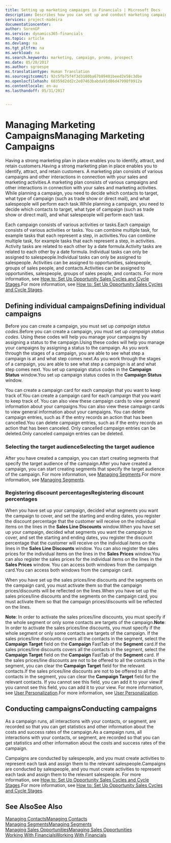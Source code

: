 ```yaml
---
title: Setting up marketing campaigns in Financials | Microsoft Docs
description: Describes how you can set up and conduct marketing campaigns in Dynamics 365 for Financials
services: project-madeira
documentationcenter: 
author: SorenGP
ms.service: dynamics365-financials
ms.topic: article
ms.devlang: na
ms.tgt_pltfrm: na
ms.workload: na
ms.search.keywords: marketing, campaign, promo, prospect
ms.date: 05/20/2017
ms.author: sgroespe
ms.translationtype: Human Translation
ms.sourcegitcommit: 92c5fb75f4f3d3180ba67b89481beed2e58c3dbe
ms.openlocfilehash: 68359d2dd2c2e07463babda91d86d47998f0912a
ms.contentlocale: en-au
ms.lasthandoff: 05/31/2017


---
```

# <a name="managing-marketing-campaigns"></a><span data-ttu-id="1481a-103">Managing Marketing Campaigns</span><span class="sxs-lookup"><span data-stu-id="1481a-103">Managing Marketing Campaigns</span></span>
<span data-ttu-id="1481a-104">Having a strong marketing plan in place enables you to identify, attract, and retain customers.</span><span class="sxs-lookup"><span data-stu-id="1481a-104">Having a strong marketing plan in place enables you to identify, attract, and retain customers.</span></span> <span data-ttu-id="1481a-105">A marketing plan consists of various campaigns and other interactions in connection with your sales and marketing activities.</span><span class="sxs-lookup"><span data-stu-id="1481a-105">A marketing plan consists of various campaigns and other interactions in connection with your sales and marketing activities.</span></span> <span data-ttu-id="1481a-106">While planning a campaign, you need to decide which contacts to target, what type of campaign (such as trade show or direct mail), and what salespeople will perform each task.</span><span class="sxs-lookup"><span data-stu-id="1481a-106">While planning a campaign, you need to decide which contacts to target, what type of campaign (such as trade show or direct mail), and what salespeople will perform each task.</span></span>

<span data-ttu-id="1481a-107">Each campaign consists of various activities or tasks.</span><span class="sxs-lookup"><span data-stu-id="1481a-107">Each campaign consists of various activities or tasks.</span></span> <span data-ttu-id="1481a-108">You can combine multiple task, for example tasks that each represent a step, in activities.</span><span class="sxs-lookup"><span data-stu-id="1481a-108">You can combine multiple task, for example tasks that each represent a step, in activities.</span></span> <span data-ttu-id="1481a-109">Activity tasks are related to each other by a date formula.</span><span class="sxs-lookup"><span data-stu-id="1481a-109">Activity tasks are related to each other by a date formula.</span></span> <span data-ttu-id="1481a-110">Individual tasks can only be assigned to salespeople.</span><span class="sxs-lookup"><span data-stu-id="1481a-110">Individual tasks can only be assigned to salespeople.</span></span> <span data-ttu-id="1481a-111">Activities can be assigned to opportunities, salespeople, groups of sales people, and contacts.</span><span class="sxs-lookup"><span data-stu-id="1481a-111">Activities can be assigned to opportunities, salespeople, groups of sales people, and contacts.</span></span> <span data-ttu-id="1481a-112">For more information, see [How to: Set Up Opportunity Sales Cycles and Cycle Stages](marketing-how-setup-opportunity-sales-cycles-stages.md).</span><span class="sxs-lookup"><span data-stu-id="1481a-112">For more information, see [How to: Set Up Opportunity Sales Cycles and Cycle Stages](marketing-how-setup-opportunity-sales-cycles-stages.md).</span></span>

## <a name="defining-individual-campaigns"></a><span data-ttu-id="1481a-113">Defining individual campaigns</span><span class="sxs-lookup"><span data-stu-id="1481a-113">Defining individual campaigns</span></span>
<span data-ttu-id="1481a-114">Before you can create a campaign, you must set up *campaign status codes*.</span><span class="sxs-lookup"><span data-stu-id="1481a-114">Before you can create a campaign, you must set up *campaign status codes*.</span></span> <span data-ttu-id="1481a-115">Using these codes will help you manage your campaigns by assigning a status to the campaign.</span><span class="sxs-lookup"><span data-stu-id="1481a-115">Using these codes will help you manage your campaigns by assigning a status to the campaign.</span></span> <span data-ttu-id="1481a-116">As you work through the stages of a campaign, you are able to see what step a campaign is at and what step comes next.</span><span class="sxs-lookup"><span data-stu-id="1481a-116">As you work through the stages of a campaign, you are able to see what step a campaign is at and what step comes next.</span></span> <span data-ttu-id="1481a-117">You set up campaign status codes in the **Campaign Status** window.</span><span class="sxs-lookup"><span data-stu-id="1481a-117">You set up campaign status codes in the **Campaign Status** window.</span></span>

<span data-ttu-id="1481a-118">You can create a campaign card for each campaign that you want to keep track of.</span><span class="sxs-lookup"><span data-stu-id="1481a-118">You can create a campaign card for each campaign that you want to keep track of.</span></span> <span data-ttu-id="1481a-119">You can also view these campaign cards to view general information about your campaigns.</span><span class="sxs-lookup"><span data-stu-id="1481a-119">You can also view these campaign cards to view general information about your campaigns.</span></span>
<span data-ttu-id="1481a-120">You can delete campaign entries, such as if the entry records an action that has been cancelled.</span><span class="sxs-lookup"><span data-stu-id="1481a-120">You can delete campaign entries, such as if the entry records an action that has been canceled.</span></span> <span data-ttu-id="1481a-121">Only cancelled campaign entries can be deleted.</span><span class="sxs-lookup"><span data-stu-id="1481a-121">Only canceled campaign entries can be deleted.</span></span>

### <a name="selecting-the-target-audience"></a><span data-ttu-id="1481a-122">Selecting the target audience</span><span class="sxs-lookup"><span data-stu-id="1481a-122">Selecting the target audience</span></span>
<span data-ttu-id="1481a-123">After you have created a campaign, you can start creating segments that specify the target audience of the campaign.</span><span class="sxs-lookup"><span data-stu-id="1481a-123">After you have created a campaign, you can start creating segments that specify the target audience of the campaign.</span></span> <span data-ttu-id="1481a-124">For more information, see [Managing Segments](marketing-segments.md).</span><span class="sxs-lookup"><span data-stu-id="1481a-124">For more information, see [Managing Segments](marketing-segments.md).</span></span>

### <a name="registering-discount-percentages"></a><span data-ttu-id="1481a-125">Registering discount percentages</span><span class="sxs-lookup"><span data-stu-id="1481a-125">Registering discount percentages</span></span>
<span data-ttu-id="1481a-126">When you have set up your campaign, decided what segments you want the campaign to cover, and set the starting and ending dates, you register the discount percentage that the customer will receive on the individual items on the lines in the **Sales Line Discounts** window.</span><span class="sxs-lookup"><span data-stu-id="1481a-126">When you have set up your campaign, decided what segments you want the campaign to cover, and set the starting and ending dates, you register the discount percentage that the customer will receive on the individual items on the lines in the **Sales Line Discounts** window.</span></span> <span data-ttu-id="1481a-127">You can also register the sales prices for the individual items on the lines in the **Sales Prices** window.</span><span class="sxs-lookup"><span data-stu-id="1481a-127">You can also register the sales prices for the individual items on the lines in the **Sales Prices** window.</span></span> <span data-ttu-id="1481a-128">You can access both windows from the campaign card.</span><span class="sxs-lookup"><span data-stu-id="1481a-128">You can access both windows from the campaign card.</span></span>

 <span data-ttu-id="1481a-129">When you have set up the sales prices/line discounts and the segments on the campaign card, you must activate them so that the campaign prices/discounts will be reflected on the lines.</span><span class="sxs-lookup"><span data-stu-id="1481a-129">When you have set up the sales prices/line discounts and the segments on the campaign card, you must activate them so that the campaign prices/discounts will be reflected on the lines.</span></span>

<span data-ttu-id="1481a-130">**Note**: In order to activate the sales prices/line discounts, you must specify if the whole segment or only some contacts are targets of the campaign.</span><span class="sxs-lookup"><span data-stu-id="1481a-130">**Note**: In order to activate the sales prices/line discounts, you must specify if the whole segment or only some contacts are targets of the campaign.</span></span> <span data-ttu-id="1481a-131">If the sales prices/line discounts covers all the contacts in the segment, select the **Campaign Target** field on the **Campaign** FastTab of the **Segment** card.</span><span class="sxs-lookup"><span data-stu-id="1481a-131">If the sales prices/line discounts covers all the contacts in the segment, select the **Campaign Target** field on the **Campaign** FastTab of the **Segment** card.</span></span>
<span data-ttu-id="1481a-132">If the sales prices/line discounts are not to be offered to all the contacts in the segment, you can clear the **Campaign Target** field for the relevant contacts.</span><span class="sxs-lookup"><span data-stu-id="1481a-132">If the sales prices/line discounts are not to be offered to all the contacts in the segment, you can clear the **Campaign Target** field for the relevant contacts.</span></span> <span data-ttu-id="1481a-133">If you cannot see this field, you can add it to your view.</span><span class="sxs-lookup"><span data-stu-id="1481a-133">If you cannot see this field, you can add it to your view.</span></span> <span data-ttu-id="1481a-134">For more information, see [User Personalization](ui-user-personalization.md).</span><span class="sxs-lookup"><span data-stu-id="1481a-134">For more information, see [User Personalization](ui-user-personalization.md).</span></span>

## <a name="conducting-campaigns"></a><span data-ttu-id="1481a-135">Conducting campaigns</span><span class="sxs-lookup"><span data-stu-id="1481a-135">Conducting campaigns</span></span>
<span data-ttu-id="1481a-136">As a campaign runs, all interactions with your contacts, or segment, are recorded so that you can get statistics and other information about the costs and success rates of the campaign.</span><span class="sxs-lookup"><span data-stu-id="1481a-136">As a campaign runs, all interactions with your contacts, or segment, are recorded so that you can get statistics and other information about the costs and success rates of the campaign.</span></span>

<span data-ttu-id="1481a-137">Campaigns are conducted by salespeople, and you must create activities to represent each task and assign them to the relevant salespeople.</span><span class="sxs-lookup"><span data-stu-id="1481a-137">Campaigns are conducted by salespeople, and you must create activities to represent each task and assign them to the relevant salespeople.</span></span> <span data-ttu-id="1481a-138">For more information, see [How to: Set Up Opportunity Sales Cycles and Cycle Stages](marketing-how-setup-opportunity-sales-cycles-stages.md).</span><span class="sxs-lookup"><span data-stu-id="1481a-138">For more information, see [How to: Set Up Opportunity Sales Cycles and Cycle Stages](marketing-how-setup-opportunity-sales-cycles-stages.md).</span></span>

## <a name="see-also"></a><span data-ttu-id="1481a-139">See Also</span><span class="sxs-lookup"><span data-stu-id="1481a-139">See Also</span></span>
[<span data-ttu-id="1481a-140">Managing Contacts</span><span class="sxs-lookup"><span data-stu-id="1481a-140">Managing Contacts</span></span>](marketing-contacts.md)  
[<span data-ttu-id="1481a-141">Managing Segments</span><span class="sxs-lookup"><span data-stu-id="1481a-141">Managing Segments</span></span>](marketing-segments.md)  
[<span data-ttu-id="1481a-142">Managing Sales Opportunities</span><span class="sxs-lookup"><span data-stu-id="1481a-142">Managing Sales Opportunities</span></span>](marketing-manage-sales-opportunities.md)  
[<span data-ttu-id="1481a-143">Working With Financials</span><span class="sxs-lookup"><span data-stu-id="1481a-143">Working With Financials</span></span>](ui-work-product.md)  

